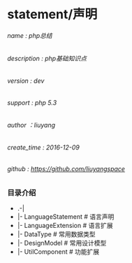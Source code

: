 # statement/声明
###### name        : php总结
###### description : php基础知识点
###### version     : dev
###### support     : php 5.3
###### author      ：liuyang
###### create_time : 2016-12-09
###### github 		: https://github.com/liuyangspace

### 目录介绍
* .-|
*   |- LanguageStatement        # 语言声明
*   |- LanguageExtension        # 语言扩展
*   |- DataType                 # 常用数据类型
*   |- DesignModel              # 常用设计模型
*   |- UtilComponent            # 功能扩展

